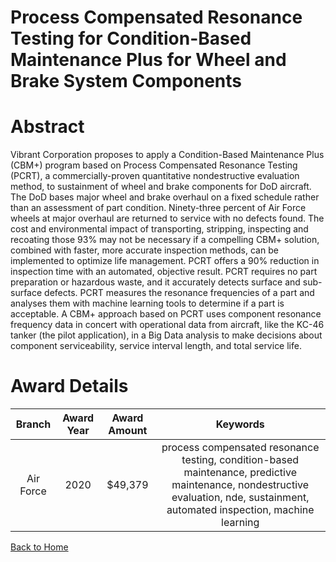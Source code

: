 
Process Compensated Resonance Testing for Condition-Based Maintenance Plus for Wheel and Brake System Components
================================================================================================================

# Abstract


Vibrant Corporation proposes to apply a Condition-Based Maintenance Plus (CBM+) program based on Process Compensated Resonance Testing (PCRT), a commercially-proven quantitative nondestructive evaluation method, to sustainment of wheel and brake components for DoD aircraft. The DoD bases major wheel and brake overhaul on a fixed schedule rather than an assessment of part condition. Ninety-three percent of Air Force wheels at major overhaul are returned to service with no defects found. The cost and environmental impact of transporting, stripping, inspecting and recoating those 93% may not be necessary if a compelling CBM+ solution, combined with faster, more accurate inspection methods, can be implemented to optimize life management. PCRT offers a 90% reduction in inspection time with an automated, objective result. PCRT requires no part preparation or hazardous waste, and it accurately detects surface and sub-surface defects. PCRT measures the resonance frequencies of a part and analyses them with machine learning tools to determine if a part is acceptable. A CBM+ approach based on PCRT uses component resonance frequency data in concert with operational data from aircraft, like the KC-46 tanker (the pilot application), in a Big Data analysis to make decisions about component serviceability, service interval length, and total service life.  

# Award Details

|Branch|Award Year|Award Amount|Keywords|
| :---: | :---: | :---: | :---: |
|Air Force|2020|$49,379|process compensated resonance testing, condition-based maintenance, predictive maintenance, nondestructive evaluation, nde, sustainment, automated inspection, machine learning|
  
  


[Back to Home](https://github.com/chrischow/dod_sbir_awards#1657)